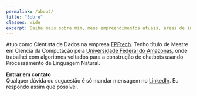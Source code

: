 ```yaml
---
permalink: /about/
title: "Sobre"
classes: wide
excerpt: Saiba mais sobre mim, meus empreendimentos atuais, áreas de interesse de pesquisa e o motivo por trás deste blog pessoal.
---
```


Atuo como Cientista de Dados na empresa [FPFtech](https://www.linkedin.com/company/fpftech). Tenho título de Mestre em Ciencia da Computação pela [Universidade Federal do Amazonas](https://icomp.ufam.edu.br/), onde trabalhei com algoritmos voltados para a construção de chatbots usando Processamento de Linguagem Natural.

**Entrar em contato**  
Qualquer dúvida ou suguestão é só mandar mensagem no [LinkedIn](https://www.linkedin.com/in/erick-rribeiro). Eu respondo assim que possível.
